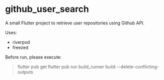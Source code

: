 # github_user_search

A small Flutter project to retrieve user repositories using Github API.

Uses: 
 - riverpod
 - freezed


Before run, please execute: 
> flutter pub get
> flutter pub run build_runner build --delete-conflicting-outputs
